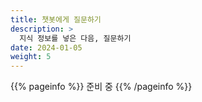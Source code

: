 ```yaml
---
title: 챗봇에게 질문하기
description: >
  지식 정보를 넣은 다음, 질문하기
date: 2024-01-05
weight: 5
---
```


{{% pageinfo %}}
준비 중
{{% /pageinfo %}}
